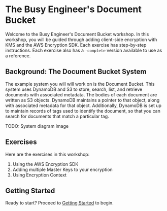 # The Busy Engineer's Document Bucket

Welcome to the Busy Engineer's Document Bucket workshop. In this workshop, you will be guided through adding client-side encryption with KMS and the AWS Encryption SDK. Each exercise has step-by-step instructions. Each exercise also has a `-complete` version available to use as a reference.

## Background: The Document Bucket System

The example system you will will work on is the Document Bucket. This system uses DynamoDB and S3 to store, search, list, and retrieve documents with associated metadata. The bodies of each document are written as S3 objects. DynamoDB maintains a pointer to that object, along with associated metadata for that object. Additionally, DynamoDB is set up to maintain records of tags used to identify the document, so that you can search for documents that match a particular tag.

TODO: System diagram image

## Exercises

Here are the exercises in this workshop:

1. Using the AWS Encryption SDK
1. Adding multiple Master Keys to your encryption
1. Using Encryption Context

## Getting Started

Ready to start? Proceed to [Getting Started](./getting-started.md) to begin.
